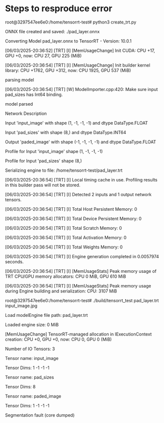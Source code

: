 # Steps to resproduce error

root@3297547ee6e0:/home/tensorrt-test# python3 create_trt.py

  ONNX file created and saved: ./pad_layer.onnx

  Converting Model pad_layer.onnx to TensorRT - Version: 10.0.1

  [06/03/2025-20:36:52] [TRT] [I] [MemUsageChange] Init CUDA: CPU +17, GPU +0, now: CPU 27, GPU 225 (MiB)

  [06/03/2025-20:36:54] [TRT] [I] [MemUsageChange] Init builder kernel library: CPU +1762, GPU +312, now: CPU 1925, GPU 537 (MiB)

  parsing model

  [06/03/2025-20:36:54] [TRT] [W] ModelImporter.cpp:420: Make sure input pad_sizes has Int64 binding.

  model parsed

  Network Description

  Input 'input_image' with shape (1, -1, -1, -1) and dtype DataType.FLOAT

  Input 'pad_sizes' with shape (8,) and dtype DataType.INT64

  Output 'paded_image' with shape (-1, -1, -1, -1) and dtype DataType.FLOAT

  Profile for Input 'input_image' shape (1, -1, -1, -1)

  Profile for Input 'pad_sizes' shape (8,)

  Serializing engine to file: /home/tensorrt-test/pad_layer.trt

  [06/03/2025-20:36:54] [TRT] [I] Local timing cache in use. Profiling results in this builder pass will not be stored.

  [06/03/2025-20:36:54] [TRT] [I] Detected 2 inputs and 1 output network tensors.

  [06/03/2025-20:36:54] [TRT] [I] Total Host Persistent Memory: 0

  [06/03/2025-20:36:54] [TRT] [I] Total Device Persistent Memory: 0

  [06/03/2025-20:36:54] [TRT] [I] Total Scratch Memory: 0

  [06/03/2025-20:36:54] [TRT] [I] Total Activation Memory: 0

  [06/03/2025-20:36:54] [TRT] [I] Total Weights Memory: 0

  [06/03/2025-20:36:54] [TRT] [I] Engine generation completed in 0.0057974 seconds.

  [06/03/2025-20:36:54] [TRT] [I] [MemUsageStats] Peak memory usage of TRT CPU/GPU memory allocators: CPU 0 MiB, GPU 610 MiB

  [06/03/2025-20:36:54] [TRT] [I] [MemUsageStats] Peak memory usage during Engine building and serialization: CPU: 3107 MiB


root@3297547ee6e0:/home/tensorrt-test# ./build/tensorrt_test pad_layer.trt input_image.jpg

  Load modelEngine file path: pad_layer.trt

  Loaded engine size: 0 MiB

  [MemUsageChange] TensorRT-managed allocation in IExecutionContext creation: CPU +0, GPU +0, now: CPU 0, GPU 0 (MiB)

  Number of IO Tensors: 3

  Tensor name: input_image

  Tensor Dims: 1 -1 -1 -1

  Tensor name: pad_sizes

  Tensor Dims: 8

  Tensor name: paded_image

  Tensor Dims: 1 -1 -1 -1

  Segmentation fault (core dumped)
  
